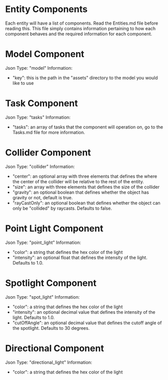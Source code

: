 Entity Components
==================
Each entity will have a list of components.  Read the Entities.md file before reading this.
This file simply contains information pertaining to how each component behaves and the required information for each component.

Model Component
===============
Json Type: "model"
Information:
 - "key": this is the path in the "assets" directory to the model you would like to use

Task Component
==============
Json Type: "tasks"
Information:
 - "tasks": an array of tasks that the component will operation on, go to the Tasks.md file for more information.

Collider Component
==================
Json Type: "collider"
Information:
 - "center": an optional array with three elements that defines the where the center of the collider will be relative to the rest of the entity.
 - "size": an array with three elements that defines the size of the collider
 - "gravity": an optional boolean that defines whether the object has gravity or not, default is true.
 - "rayCastOnly": an optional boolean that defines whether the object can only be "collided" by raycasts.  Defaults to false.

Point Light Component
=====================
Json Type: "point_light"
Information:
 - "color": a string that defines the hex color of the light
 - "intensity": an optional float that defines the intensity of the light.  Defaults to 1.0.

Spotlight Component
====================
Json Type: "spot_light"
Information:
- "color": a string that defines the hex color of the light
- "intensity": an optional decimal value that defines the intensity of the light.  Defaults to 1.0.
- "cutOffAngle": an optional decimal value that defines the cutoff angle of the spotlight.  Defaults to 30 degrees.

Directional Component
=====================
Json Type: "directional_light"
Information:
- "color": a string that defines the hex color of the light